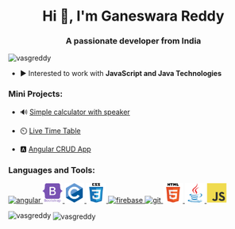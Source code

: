 <h1 align="center">Hi 👋, I'm Ganeswara Reddy</h1>

<h3 align="center">A passionate developer from India </h3>

<p align="left"> <img src="https://komarev.com/ghpvc/?username=vasgreddy&label=Profile%20views&color=0e75b6&style=flat" alt="vasgreddy" /> </p>

- ▶️ Interested to work with **JavaScript and Java Technologies**

<h3 align="left">Mini Projects:</h3>

- 🔊 [Simple calculator with speaker](https://vasgreddy.github.io/calculator/)

- ⏲️ [Live Time Table](https://vasgreddy.github.io/LiveTimeTable/)

- 🅰️ [Angular CRUD App](https://vasgreddy.github.io/angular-crud-app/)

<h3 align="left">Languages and Tools:</h3>
<p align="left"> 
  <a href="https://angular.io" target="_blank" rel="noreferrer"> <img src="https://angular.io/assets/images/logos/angular/angular.svg" alt="angular" width="40" height="40"/> </a>
  <a href="https://getbootstrap.com" target="_blank" rel="noreferrer"> <img src="https://raw.githubusercontent.com/devicons/devicon/master/icons/bootstrap/bootstrap-plain-wordmark.svg" alt="bootstrap" width="40" height="40"/> </a> <a href="https://www.cprogramming.com/" target="_blank" rel="noreferrer"> <img src="https://raw.githubusercontent.com/devicons/devicon/master/icons/c/c-original.svg" alt="c" width="40" height="40"/> </a> <a href="https://www.w3schools.com/css/" target="_blank" rel="noreferrer"> <img src="https://raw.githubusercontent.com/devicons/devicon/master/icons/css3/css3-original-wordmark.svg" alt="css3" width="40" height="40"/> </a> <a href="https://firebase.google.com/" target="_blank" rel="noreferrer"> <img src="https://www.vectorlogo.zone/logos/firebase/firebase-icon.svg" alt="firebase" width="40" height="40"/> </a> <a href="https://git-scm.com/" target="_blank" rel="noreferrer"> <img src="https://www.vectorlogo.zone/logos/git-scm/git-scm-icon.svg" alt="git" width="40" height="40"/> </a> <a href="https://www.w3.org/html/" target="_blank" rel="noreferrer"> <img src="https://raw.githubusercontent.com/devicons/devicon/master/icons/html5/html5-original-wordmark.svg" alt="html5" width="40" height="40"/> </a> <a href="https://www.java.com" target="_blank" rel="noreferrer"> <img src="https://raw.githubusercontent.com/devicons/devicon/master/icons/java/java-original.svg" alt="java" width="40" height="40"/> </a> <a href="https://developer.mozilla.org/en-US/docs/Web/JavaScript" target="_blank" rel="noreferrer"> <img src="https://raw.githubusercontent.com/devicons/devicon/master/icons/javascript/javascript-original.svg" alt="javascript" width="40" height="40"/> </a> </p>

<p><img align="left" src="https://github-readme-stats.vercel.app/api/top-langs?username=vasgreddy&show_icons=true&locale=en&layout=compact" alt="vasgreddy" /></p>

<p>&nbsp;<img align="center" src="https://github-readme-stats.vercel.app/api?username=vasgreddy&show_icons=true&locale=en" alt="vasgreddy" /></p>
